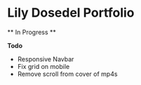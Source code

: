 # Lily Dosedel Portfolio

** In Progress **

**Todo**
- Responsive Navbar
- Fix grid on mobile
- Remove scroll from cover of mp4s